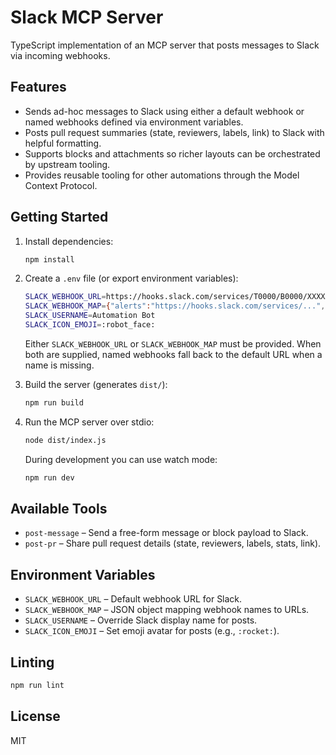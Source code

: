 # Slack MCP Server

TypeScript implementation of an MCP server that posts messages to Slack via incoming webhooks.

## Features

- Sends ad-hoc messages to Slack using either a default webhook or named webhooks defined via environment variables.
- Posts pull request summaries (state, reviewers, labels, link) to Slack with helpful formatting.
- Supports blocks and attachments so richer layouts can be orchestrated by upstream tooling.
- Provides reusable tooling for other automations through the Model Context Protocol.

## Getting Started

1. Install dependencies:

   ```bash
   npm install
   ```

2. Create a `.env` file (or export environment variables):

   ```bash
   SLACK_WEBHOOK_URL=https://hooks.slack.com/services/T0000/B0000/XXXXX
   SLACK_WEBHOOK_MAP={"alerts":"https://hooks.slack.com/services/...","deploy":"https://hooks.slack.com/services/..."}
   SLACK_USERNAME=Automation Bot
   SLACK_ICON_EMOJI=:robot_face:
   ```

   Either `SLACK_WEBHOOK_URL` or `SLACK_WEBHOOK_MAP` must be provided. When both are supplied, named webhooks fall back to the default URL when a name is missing.

3. Build the server (generates `dist/`):

   ```bash
   npm run build
   ```

4. Run the MCP server over stdio:

   ```bash
   node dist/index.js
   ```

   During development you can use watch mode:

   ```bash
   npm run dev
   ```

## Available Tools

- `post-message` – Send a free-form message or block payload to Slack.
- `post-pr` – Share pull request details (state, reviewers, labels, stats, link).

## Environment Variables

- `SLACK_WEBHOOK_URL` – Default webhook URL for Slack.
- `SLACK_WEBHOOK_MAP` – JSON object mapping webhook names to URLs.
- `SLACK_USERNAME` – Override Slack display name for posts.
- `SLACK_ICON_EMOJI` – Set emoji avatar for posts (e.g., `:rocket:`).

## Linting

```bash
npm run lint
```

## License

MIT
